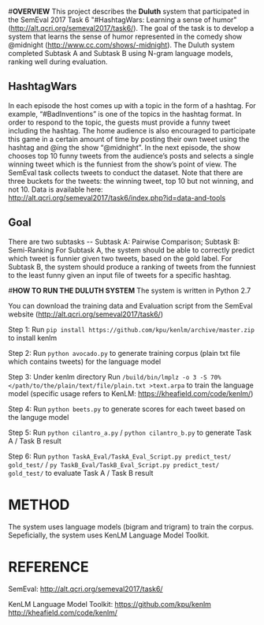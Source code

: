 #**OVERVIEW**
This project describes the **Duluth** system that participated in the SemEval 2017 Task 6 "#HashtagWars: Learning a sense of humor" (http://alt.qcri.org/semeval2017/task6/). The goal of the task is to develop a system that learns the sense of humor represented in the comedy show @midnight (http://www.cc.com/shows/-midnight). The Duluth system completed Subtask A and Subtask B using N-gram language models, ranking well during evaluation.

## HashtagWars
In each episode the host comes up with a topic in the form of a hashtag. For example, “#BadInventions” is one of the topics in the hashtag format. In order to respond to the topic, the guests must provide a funny tweet including the hashtag. The home audience is also encouraged to participate this game in a certain amount of time by posting their own tweet using the hashtag and @ing the show “@midnight”. In the next episode, the show chooses top 10 funny tweets from the audience’s posts and selects a single winning tweet which is the funniest from the show’s point of view. The SemEval task collects tweets to conduct the dataset. Note that there are three buckets for the tweets: the winning tweet, top 10 but not winning, and not 10. Data is available here: http://alt.qcri.org/semeval2017/task6/index.php?id=data-and-tools

## Goal 
There are two subtasks -- Subtask A: Pairwise Comparison; Subtask B: Semi-Ranking
For Subtask A, the system should be able to correctly predict which tweet is funnier given two tweets, based on the gold label. For Subtask B, the system should produce a ranking of tweets from the funniest to the least funny given an input file of tweets for a specific hashtag.

#**HOW TO RUN THE DULUTH SYSTEM**
The system is written in Python 2.7

You can download the training data and Evaluation script from the SemEval website (http://alt.qcri.org/semeval2017/task6/)

Step 1: Run `pip install https://github.com/kpu/kenlm/archive/master.zip` to install kenlm

Step 2: Run `python avocado.py` to generate training corpus (plain txt file which contains tweets) for the language model

Step 3: Under kenlm directory Run `/build/bin/lmplz -o 3 -S 70% </path/to/the/plain/text/file/plain.txt >text.arpa` to train the language model (specific usage refers to KenLM: https://kheafield.com/code/kenlm/)

Step 4: Run `python beets.py` to generate scores for each tweet based on the languge model

Step 5: Run `python cilantro_a.py` / `python cilantro_b.py` to generate Task A / Task B result

Step 6: Run `python TaskA_Eval/TaskA_Eval_Script.py predict_test/ gold_test/` / `py TaskB_Eval/TaskB_Eval_Script.py predict_test/ gold_test/` to evaluate Task A / Task B result

# METHOD
The system uses language models (bigram and trigram) to train the corpus. Sepeficially, the system uses KenLM Language Model Toolkit.

# REFERENCE
SemEval:  http://alt.qcri.org/semeval2017/task6/

KenLM Language Model Toolkit:  https://github.com/kpu/kenlm
                               http://kheafield.com/code/kenlm/
        

        



